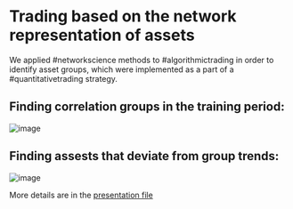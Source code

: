 # Trading based on the network representation of assets
 We applied #networkscience methods to #algorithmictrading in order to identify asset groups, which were implemented as a part of a #quantitativetrading strategy. 

## Finding correlation groups in the training period:
![image](https://github.com/lukablagoje/quant_trading_networks/assets/52599010/6da9ac6a-faaa-445e-b0f4-f3ed1938d73e)
## Finding assests that deviate from group trends:
![image](https://github.com/lukablagoje/quant_trading_networks/assets/52599010/52329e8b-76fb-4607-bacd-560b8e455971)

 More details are in the [presentation file](https://github.com/lukablagoje/quant_trading_networks/blob/c83d7c6ddf2d7c90bacaa193ef0cf766ddb4efbd/network_representation_assets.pdf)
